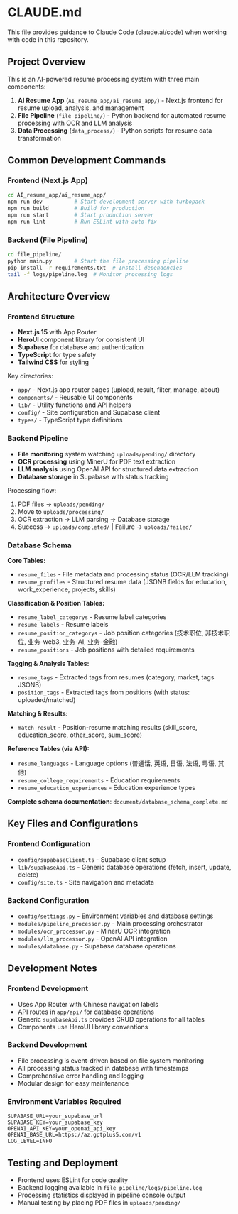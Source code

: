 # CLAUDE.md

This file provides guidance to Claude Code (claude.ai/code) when working with code in this repository.

## Project Overview

This is an AI-powered resume processing system with three main components:
1. **AI Resume App** (`AI_resume_app/ai_resume_app/`) - Next.js frontend for resume upload, analysis, and management
2. **File Pipeline** (`file_pipeline/`) - Python backend for automated resume processing with OCR and LLM analysis
3. **Data Processing** (`data_process/`) - Python scripts for resume data transformation

## Common Development Commands

### Frontend (Next.js App)
```bash
cd AI_resume_app/ai_resume_app/
npm run dev          # Start development server with turbopack
npm run build        # Build for production
npm run start        # Start production server
npm run lint         # Run ESLint with auto-fix
```

### Backend (File Pipeline)
```bash
cd file_pipeline/
python main.py       # Start the file processing pipeline
pip install -r requirements.txt  # Install dependencies
tail -f logs/pipeline.log  # Monitor processing logs
```

## Architecture Overview

### Frontend Structure
- **Next.js 15** with App Router
- **HeroUI** component library for consistent UI
- **Supabase** for database and authentication
- **TypeScript** for type safety
- **Tailwind CSS** for styling

Key directories:
- `app/` - Next.js app router pages (upload, result, filter, manage, about)
- `components/` - Reusable UI components
- `lib/` - Utility functions and API helpers
- `config/` - Site configuration and Supabase client
- `types/` - TypeScript type definitions

### Backend Pipeline
- **File monitoring** system watching `uploads/pending/` directory
- **OCR processing** using MinerU for PDF text extraction
- **LLM analysis** using OpenAI API for structured data extraction
- **Database storage** in Supabase with status tracking

Processing flow:
1. PDF files → `uploads/pending/`
2. Move to `uploads/processing/` 
3. OCR extraction → LLM parsing → Database storage
4. Success → `uploads/completed/` | Failure → `uploads/failed/`

### Database Schema
**Core Tables:**
- `resume_files` - File metadata and processing status (OCR/LLM tracking)
- `resume_profiles` - Structured resume data (JSONB fields for education, work_experience, projects, skills)

**Classification & Position Tables:**
- `resume_label_categorys` - Resume label categories
- `resume_labels` - Resume labels
- `resume_position_categorys` - Job position categories (技术职位, 非技术职位, 业务-web3, 业务-AI, 业务-金融)
- `resume_positions` - Job positions with detailed requirements

**Tagging & Analysis Tables:**
- `resume_tags` - Extracted tags from resumes (category, market, tags JSONB)
- `position_tags` - Extracted tags from positions (with status: uploaded/matched)

**Matching & Results:**
- `match_result` - Position-resume matching results (skill_score, education_score, other_score, sum_score)

**Reference Tables (via API):**
- `resume_languages` - Language options (普通话, 英语, 日语, 法语, 粤语, 其他)
- `resume_college_requirements` - Education requirements
- `resume_education_experiences` - Education experience types

**Complete schema documentation**: `document/database_schema_complete.md`

## Key Files and Configurations

### Frontend Configuration
- `config/supabaseClient.ts` - Supabase client setup
- `lib/supabaseApi.ts` - Generic database operations (fetch, insert, update, delete)
- `config/site.ts` - Site navigation and metadata

### Backend Configuration
- `config/settings.py` - Environment variables and database settings
- `modules/pipeline_processor.py` - Main processing orchestrator
- `modules/ocr_processor.py` - MinerU OCR integration
- `modules/llm_processor.py` - OpenAI API integration
- `modules/database.py` - Supabase database operations

## Development Notes

### Frontend Development
- Uses App Router with Chinese navigation labels
- API routes in `app/api/` for database operations
- Generic `supabaseApi.ts` provides CRUD operations for all tables
- Components use HeroUI library conventions

### Backend Development
- File processing is event-driven based on file system monitoring
- All processing status tracked in database with timestamps
- Comprehensive error handling and logging
- Modular design for easy maintenance

### Environment Variables Required
```
SUPABASE_URL=your_supabase_url
SUPABASE_KEY=your_supabase_key
OPENAI_API_KEY=your_openai_api_key
OPENAI_BASE_URL=https://az.gptplus5.com/v1
LOG_LEVEL=INFO
```

## Testing and Deployment

- Frontend uses ESLint for code quality
- Backend logging available in `file_pipeline/logs/pipeline.log`
- Processing statistics displayed in pipeline console output
- Manual testing by placing PDF files in `uploads/pending/`